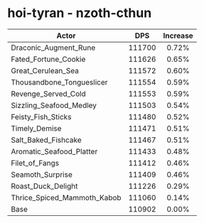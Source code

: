 # hoi-tyran - nzoth-cthun
| Actor | DPS | Increase |
|---|:---:|:---:|
|Draconic_Augment_Rune|111700|0.72%|
|Fated_Fortune_Cookie|111626|0.65%|
|Great_Cerulean_Sea|111572|0.60%|
|Thousandbone_Tongueslicer|111554|0.59%|
|Revenge_Served_Cold|111553|0.59%|
|Sizzling_Seafood_Medley|111503|0.54%|
|Feisty_Fish_Sticks|111480|0.52%|
|Timely_Demise|111471|0.51%|
|Salt_Baked_Fishcake|111467|0.51%|
|Aromatic_Seafood_Platter|111433|0.48%|
|Filet_of_Fangs|111412|0.46%|
|Seamoth_Surprise|111409|0.46%|
|Roast_Duck_Delight|111226|0.29%|
|Thrice_Spiced_Mammoth_Kabob|111060|0.14%|
|Base|110902|0.00%|
